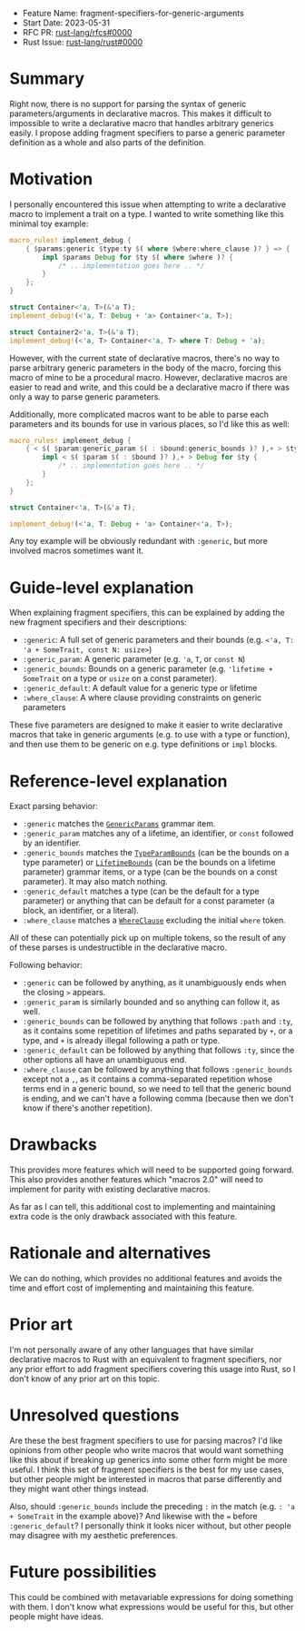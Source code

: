 - Feature Name: fragment-specifiers-for-generic-arguments
- Start Date: 2023-05-31
- RFC PR: [rust-lang/rfcs#0000](https://github.com/rust-lang/rfcs/pull/0000)
- Rust Issue: [rust-lang/rust#0000](https://github.com/rust-lang/rust/issues/0000)

# Summary
[summary]: #summary

Right now, there is no support for parsing the syntax of generic
parameters/arguments in declarative macros. This makes it difficult to
impossible to write a declarative macro that handles arbitrary generics easily.
I propose adding fragment specifiers to parse a generic parameter definition as
a whole and also parts of the definition.

# Motivation
[motivation]: #motivation

I personally encountered this issue when attempting to write a declarative macro
to implement a trait on a type. I wanted to write something like this minimal
toy example:

```rust
macro_rules! implement_debug {
    { $params:generic $type:ty $( where $where:where_clause )? } => {
        impl $params Debug for $ty $( where $where )? {
            /* .. implementation goes here .. */
        }
    };
}

struct Container<'a, T>(&'a T);
implement_debug!(<'a, T: Debug + 'a> Container<'a, T>);

struct Container2<'a, T>(&'a T);
implement_debug!(<'a, T> Container<'a, T> where T: Debug + 'a);
```

However, with the current state of declarative macros, there's no way to parse
arbitrary generic parameters in the body of the macro, forcing this macro of
mine to be a procedural macro. However, declarative macros are easier to read
and write, and this could be a declarative macro if there was only a way to
parse generic parameters.

Additionally, more complicated macros want to be able to parse each parameters
and its bounds for use in various places, so I'd like this as well:

```rust
macro_rules! implement_debug {
    { < $( $param:generic_param $( : $bound:generic_bounds )? ),+ > $type:ty } => {
        impl < $( $param $( : $bound )? ),+ > Debug for $ty {
            /* .. implementation goes here .. */
        }
    };
}

struct Container<'a, T>(&'a T);

implement_debug!(<'a, T: Debug + 'a> Container<'a, T>);
```

Any toy example will be obviously redundant with `:generic`, but more involved
macros sometimes want it.

# Guide-level explanation
[guide-level-explanation]: #guide-level-explanation

When explaining fragment specifiers, this can be explained by adding the new
fragment specifiers and their descriptions:

* `:generic`: A full set of generic parameters and their bounds (e.g. `<'a, T:
  'a + SomeTrait, const N: usize>`)
* `:generic_param`: A generic parameter (e.g. `'a`, `T`, or `const N`)
* `:generic_bounds`: Bounds on a generic parameter (e.g. `'lifetime + SomeTrait`
  on a type or `usize` on a const parameter).
* `:generic_default`: A default value for a generic type or lifetime
* `:where_clause`: A where clause providing constraints on generic parameters

These five parameters are designed to make it easier to write declarative macros
that take in generic arguments (e.g. to use with a type or function), and then
use them to be generic on e.g. type definitions or `impl` blocks.

# Reference-level explanation
[reference-level-explanation]: #reference-level-explanation

Exact parsing behavior:
* `:generic` matches the
  [`GenericParams`](https://doc.rust-lang.org/reference/items/generics.html)
  grammar item.
* `:generic_param` matches any of a lifetime, an identifier, or `const` followed
  by an identifier.
* `:generic_bounds` matches the
  [`TypeParamBounds`](https://doc.rust-lang.org/reference/trait-bounds.html)
  (can be the bounds on a type parameter) or
  [`LifetimeBounds`](https://doc.rust-lang.org/reference/trait-bounds.html) (can
  be the bounds on a lifetime parameter) grammar items, or a type (can be the
  bounds on a const parameter). It may also match nothing.
* `:generic_default` matches a type (can be the default for a type parameter) or
  anything that can be default for a const parameter (a block, an identifier, or
  a literal).
* `:where_clause` matches a
  [`WhereClause`](https://doc.rust-lang.org/reference/items/generics.html#where-clauses)
  excluding the initial `where` token.

All of these can potentially pick up on multiple tokens, so the result of any of
these parses is undestructible in the declarative macro.

Following behavior:
* `:generic` can be followed by anything, as it unambiguously ends when the
  closing `>` appears.
* `:generic_param` is similarly bounded and so anything can follow it, as well.
* `:generic_bounds` can be followed by anything that follows `:path` and `:ty`,
  as it contains some repetition of lifetimes and paths separated by `+`, or a
  type, and `+` is already illegal following a path or type.
* `:generic_default` can be followed by anything that follows `:ty`, since the
  other options all have an unambiguous end.
* `:where_clause` can be followed by anything that follows `:generic_bounds`
  except not a `,`, as it contains a comma-separated repetition whose terms end
  in a generic bound, so we need to tell that the generic bound is ending, and
  we can't have a following comma (because then we don't know if there's another
  repetition).

# Drawbacks
[drawbacks]: #drawbacks

This provides more features which will need to be supported going forward. This
also provides another features which "macros 2.0" will need to implement for
parity with existing declarative macros.

As far as I can tell, this additional cost to implementing and maintaining extra
code is the only drawback associated with this feature.

# Rationale and alternatives
[rationale-and-alternatives]: #rationale-and-alternatives

We can do nothing, which provides no additional features and avoids the time and
effort cost of implementing and maintaining this feature.

# Prior art
[prior-art]: #prior-art

I'm not personally aware of any other languages that have similar declarative
macros to Rust with an equivalent to fragment specifiers, nor any prior effort
to add fragment specifiers covering this usage into Rust, so I don't know of any
prior art on this topic.

# Unresolved questions
[unresolved-questions]: #unresolved-questions

Are these the best fragment specifiers to use for parsing macros? I'd like
opinions from other people who write macros that would want something like this
about if breaking up generics into some other form might be more useful. I think
this set of fragment specifiers is the best for my use cases, but other people
might be interested in macros that parse differently and they might want other
things instead.

Also, should `:generic_bounds` include the preceding `:` in the match (e.g.
`: 'a + SomeTrait` in the example above)? And likewise with the `=` before
`:generic_default`? I personally think it looks nicer without, but other people
may disagree with my aesthetic preferences.

# Future possibilities
[future-possibilities]: #future-possibilities

This could be combined with metavariable expressions for doing something with
them. I don't know what expressions would be useful for this, but other people
might have ideas.

